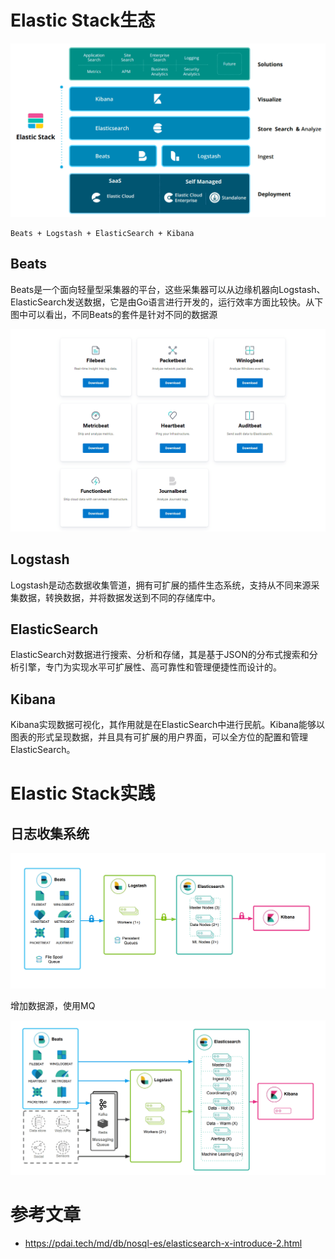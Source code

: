 # Elastic Stack生态

![img.png](img/313145556444.png)

    Beats + Logstash + ElasticSearch + Kibana

## Beats 
Beats是一个面向轻量型采集器的平台，这些采集器可以从边缘机器向Logstash、ElasticSearch发送数据，它是由Go语言进行开发的，运行效率方面比较快。从下图中可以看出，不同Beats的套件是针对不同的数据源

![img.png](img/432556342342.png)

## Logstash

Logstash是动态数据收集管道，拥有可扩展的插件生态系统，支持从不同来源采集数据，转换数据，并将数据发送到不同的存储库中。

## ElasticSearch

ElasticSearch对数据进行搜索、分析和存储，其是基于JSON的分布式搜索和分析引擎，专门为实现水平可扩展性、高可靠性和管理便捷性而设计的。

## Kibana

Kibana实现数据可视化，其作用就是在ElasticSearch中进行民航。Kibana能够以图表的形式呈现数据，并且具有可扩展的用户界面，可以全方位的配置和管理ElasticSearch。


# Elastic Stack实践

## 日志收集系统

![img.png](img/243453156977.png)

增加数据源，使用MQ

![img.png](img/135346472321.png)

# 参考文章

- https://pdai.tech/md/db/nosql-es/elasticsearch-x-introduce-2.html